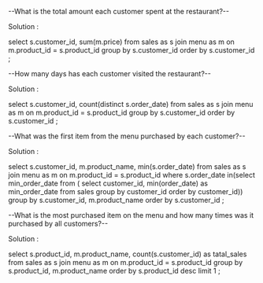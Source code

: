 --What is the total amount each customer spent at the restaurant?-- <br>

Solution : <br>

select s.customer_id, sum(m.price) from sales as s
join menu as m on m.product_id = s.product_id
group by s.customer_id
order by s.customer_id ; <br>

--How many days has each customer visited the restaurant?-- <br>

Solution : <br>

select s.customer_id, count(distinct s.order_date) from sales as s
join menu as m on m.product_id = s.product_id
group by s.customer_id
order by s.customer_id ;


--What was the first item from the menu purchased by each customer?-- <br>

Solution : <br>

select s.customer_id, m.product_name, min(s.order_date) from sales as s
join menu as m on m.product_id = s.product_id
where s.order_date in(select min_order_date from (
							select customer_id, min(order_date) as min_order_date from sales
							group by customer_id
							order by customer_id))
group by s.customer_id, m.product_name
order by s.customer_id ; <br>

--What is the most purchased item on the menu and how many times was it purchased by all customers?-- <br>

Solution : <br>

select s.product_id, m.product_name, count(s.customer_id) as tatal_sales from sales as s
join menu as m on m.product_id = s.product_id
group by s.product_id, m.product_name
order by s.product_id desc
limit 1 ; <br>


